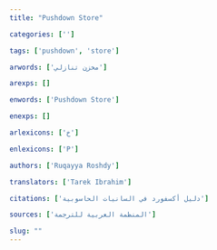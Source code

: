 ```yaml
---
title: "Pushdown Store"

categories: ['']

tags: ['pushdown', 'store']

arwords: ['مخزن تنازلي']

arexps: []

enwords: ['Pushdown Store']

enexps: []

arlexicons: ['خ']

enlexicons: ['P']

authors: ['Ruqayya Roshdy']

translators: ['Tarek Ibrahim']

citations: ['دليل أكسفورد في السانيات الحاسوبية']

sources: ['المنظمة العربية للترجمة']

slug: ""
---
```

